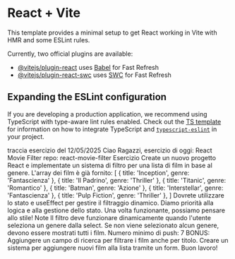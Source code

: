 # React + Vite

This template provides a minimal setup to get React working in Vite with HMR and some ESLint rules.

Currently, two official plugins are available:

- [@vitejs/plugin-react](https://github.com/vitejs/vite-plugin-react/blob/main/packages/plugin-react) uses [Babel](https://babeljs.io/) for Fast Refresh
- [@vitejs/plugin-react-swc](https://github.com/vitejs/vite-plugin-react/blob/main/packages/plugin-react-swc) uses [SWC](https://swc.rs/) for Fast Refresh

## Expanding the ESLint configuration

If you are developing a production application, we recommend using TypeScript with type-aware lint rules enabled. Check out the [TS template](https://github.com/vitejs/vite/tree/main/packages/create-vite/template-react-ts) for information on how to integrate TypeScript and [`typescript-eslint`](https://typescript-eslint.io) in your project.


traccia esercizio del 12/05/2025
Ciao Ragazzi,
esercizio di oggi: React Movie Filter
repo: react-movie-filter
Esercizio
Create un nuovo progetto React e implementate un sistema di filtro per una lista di film in base al genere.
L'array dei film è già fornito:
[
  { title: 'Inception', genre: 'Fantascienza' },
  { title: 'Il Padrino', genre: 'Thriller' },
  { title: 'Titanic', genre: 'Romantico' },
  { title: 'Batman', genre: 'Azione' },
  { title: 'Interstellar', genre: 'Fantascienza' },
  { title: 'Pulp Fiction', genre: 'Thriller' },
]
Dovrete utilizzare lo stato e useEffect per gestire il filtraggio dinamico.
Diamo priorità alla logica e alla gestione dello stato. Una volta funzionante, possiamo pensare allo stile!
Note
Il filtro deve funzionare dinamicamente quando l'utente seleziona un genere dalla select.
Se non viene selezionato alcun genere, devono essere mostrati tutti i film.
Numero minimo di push: 7
BONUS:
Aggiungere un campo di ricerca per filtrare i film anche per titolo.
Creare un sistema per aggiungere nuovi film alla lista tramite un form.
Buon lavoro!